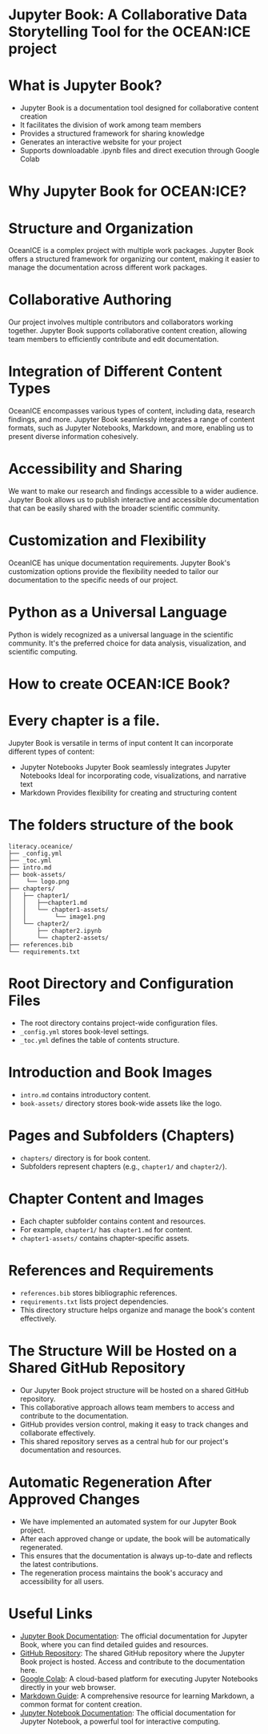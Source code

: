# Jupyter Book: A Collaborative Data Storytelling Tool for the OCEAN:ICE project

# What is Jupyter Book?
- Jupyter Book is a documentation tool designed for collaborative content creation
- It facilitates the division of work among team members
- Provides a structured framework for sharing knowledge
- Generates an interactive website for your project
- Supports downloadable .ipynb files and direct execution through Google Colab

# Why Jupyter Book for OCEAN:ICE?

# Structure and Organization
OceanICE is a complex project with multiple work packages. 
Jupyter Book offers a structured framework for organizing our content, making it easier to manage the documentation across different work packages.

# Collaborative Authoring
Our project involves multiple contributors and collaborators working together. 
Jupyter Book supports collaborative content creation, allowing team members to efficiently contribute and edit documentation.

# Integration of Different Content Types
OceanICE encompasses various types of content, including data, research findings, and more. Jupyter Book seamlessly integrates a range of content formats, such as Jupyter Notebooks, Markdown, and more, enabling us to present diverse information cohesively.

# Accessibility and Sharing
We want to make our research and findings accessible to a wider audience. Jupyter Book allows us to publish interactive and accessible documentation that can be easily shared with the broader scientific community.

# Customization and Flexibility
OceanICE has unique documentation requirements. Jupyter Book's customization options provide the flexibility needed to tailor our documentation to the specific needs of our project.

# Python as a Universal Language
Python is widely recognized as a universal language in the scientific community. 
It's the preferred choice for data analysis, visualization, and scientific computing.

# How to create OCEAN:ICE Book?

# Every chapter is a file.
Jupyter Book is versatile in terms of input content
It can incorporate different types of content:
- Jupyter Notebooks	
	Jupyter Book seamlessly integrates Jupyter Notebooks
	Ideal for incorporating code, visualizations, and narrative text
- Markdown
	Provides flexibility for creating and structuring content

# The folders structure of the book
```
literacy.oceanice/
├── _config.yml
├── _toc.yml
├── intro.md
├── book-assets/
│    └── logo.png
├── chapters/
│   ├── chapter1/
│   │ 	├──chapter1.md
│   │ 	└── chapter1-assets/
│   │  	     └── image1.png
│   └── chapter2/
│       ├── chapter2.ipynb
│       └── chapter2-assets/
├── references.bib
└── requirements.txt
```

# Root Directory and Configuration Files

- The root directory contains project-wide configuration files.
- `_config.yml` stores book-level settings.
- `_toc.yml` defines the table of contents structure.

# Introduction and Book Images

- `intro.md` contains introductory content.
- `book-assets/` directory stores book-wide assets like the logo.

# Pages and Subfolders (Chapters)

- `chapters/` directory is for book content.
- Subfolders represent chapters (e.g., `chapter1/` and `chapter2/`).

# Chapter Content and Images

- Each chapter subfolder contains content and resources.
- For example, `chapter1/` has `chapter1.md` for content.
- `chapter1-assets/` contains chapter-specific assets.

# References and Requirements

- `references.bib` stores bibliographic references.
- `requirements.txt` lists project dependencies.
- This directory structure helps organize and manage the book's content effectively.

# The Structure Will be Hosted on a Shared GitHub Repository

- Our Jupyter Book project structure will be hosted on a shared GitHub repository.
- This collaborative approach allows team members to access and contribute to the documentation.
- GitHub provides version control, making it easy to track changes and collaborate effectively.
- This shared repository serves as a central hub for our project's documentation and resources.

# Automatic Regeneration After Approved Changes

- We have implemented an automated system for our Jupyter Book project.
- After each approved change or update, the book will be automatically regenerated.
- This ensures that the documentation is always up-to-date and reflects the latest contributions.
- The regeneration process maintains the book's accuracy and accessibility for all users.

# Useful Links

- [Jupyter Book Documentation](https://jupyterbook.org/): The official documentation for Jupyter Book, where you can find detailed guides and resources.
- [GitHub Repository](https://github.com/s4oceanice/): The shared GitHub repository where the Jupyter Book project is hosted. Access and contribute to the documentation here.
- [Google Colab](https://colab.research.google.com/): A cloud-based platform for executing Jupyter Notebooks directly in your web browser.
- [Markdown Guide](https://www.markdownguide.org/): A comprehensive resource for learning Markdown, a common format for content creation.
- [Jupyter Notebook Documentation](https://jupyter-notebook.readthedocs.io/en/stable/): The official documentation for Jupyter Notebook, a powerful tool for interactive computing.

